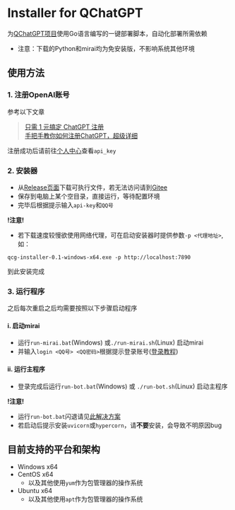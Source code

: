# Installer for QChatGPT

为[QChatGPT项目](https://github.com/RockChinQ/QChatGPT)使用Go语言编写的一键部署脚本，自动化部署所需依赖  

- 注意：下载的Python和mirai均为免安装版，不影响系统其他环境

## 使用方法

### 1. 注册OpenAI账号

参考以下文章

> [只需 1 元搞定 ChatGPT 注册](https://zhuanlan.zhihu.com/p/589470082)  
> [手把手教你如何注册ChatGPT，超级详细](https://guxiaobei.com/51461)

注册成功后请前往[个人中心](https://beta.openai.com/account/api-keys)查看`api_key`  

### 2. 安装器

- 从[Release页面](https://github.com/RockChinQ/qcg-installer/releases/latest)下载可执行文件，若无法访问请到[Gitee](https://gitee.com/RockChin/qcg-installer/releases/latest)   
- 保存到电脑上某个空目录，直接运行，等待配置环境
- 完毕后根据提示输入`api-key`和`QQ号`  

**!注意!**
- 若下载速度较慢欲使用网络代理，可在启动安装器时提供参数`-p <代理地址>`,如：
```
qcg-installer-0.1-windows-x64.exe -p http://localhost:7890
```

到此安装完成

### 3. 运行程序

之后每次重启之后均需要按照以下步骤启动程序

#### i. 启动mirai
- 运行`run-mirai.bat`(Windows) 或`./run-mirai.sh`(Linux) 启动mirai
- 并输入`login <QQ号> <QQ密码>`根据提示登录账号([登录教程](https://yiri-mirai.wybxc.cc/tutorials/01/configuration#4-%E7%99%BB%E5%BD%95-qq))

#### ii. 运行主程序

- 登录完成后运行`run-bot.bat`(Windows) 或 `./run-bot.sh`(Linux) 启动主程序  

**!注意!**

- 运行`run-bot.bat`闪退请见[此解决方案](https://github.com/RockChinQ/qcg-installer/issues/2)
- 若启动后提示安装`uvicorn`或`hypercorn`，请**不要**安装，会导致不明原因bug

## 目前支持的平台和架构

- Windows x64
- CentOS x64
    - 以及其他使用`yum`作为包管理器的操作系统
- Ubuntu x64
    - 以及其他使用`apt`作为包管理器的操作系统